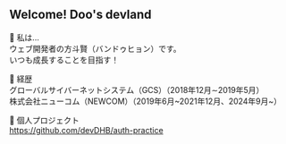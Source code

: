 ## Welcome! Doo's devland

💬 私は...<br/>
ウェブ開発者の方斗賢（バンドゥヒョン）です。 <br/>いつも成長することを目指す！

📄 経歴<br/>
グローバルサイバーネットシステム（GCS）（2018年12月∼2019年5月）<br/>
株式会社ニューコム（NEWCOM）（2019年6月~2021年12月、2024年9月~）<br/>

📝 個人プロジェクト<br/>
https://github.com/devDHB/auth-practice
